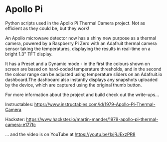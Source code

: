 # Apollo Pi

Python scripts used in the Apollo Pi Thermal Camera project. Not as efficient as they could be, but they work!

An Apollo microwave detector now has a shiny new purpose as a thermal camera, powered by a Raspberry Pi Zero with an Adafruit thermal camera sensor taking the temperatures, displaying the results in real-time on a bright 1.3" TFT display.

It has a Preset and a Dynamic mode - in the first the colours shown on screen are based on hard-coded temperature thresholds, and in the second the colour range can be adjusted using temperature sliders on an Adafruit.io dashboard.The dashboard also instantly displays any snapshots uploaded by the device, which are captured using the original thumb button.

For more information about the project and build check out the write-ups...

Instructables: https://www.instructables.com/id/1979-Apollo-Pi-Thermal-Camera

Hackster: https://www.hackster.io/martin-mander/1979-apollo-pi-thermal-camera-e177fc

... and the video is on YouTube at https://youtu.be/1xjRJExzPR8

